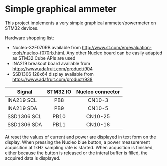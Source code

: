 # Simple graphical ammeter
This project implements a very simple graphical ammeter/powermeter on STM32 devices.

Hardware shopping list:

* Nucleo-32F070RB available from http://www.st.com/en/evaluation-tools/nucleo-f070rb.html. Any other Nucleo board can be easily adapted as STM32 Cube APIs are used
* INA219 breakout board available from https://www.adafruit.com/product/904
* SSD1306 128x64 display available from https://www.adafruit.com/product/938


|Signal        | STM32 IO | Nucleo connector | 
|--------------|:--------:|:----------------:| 
| INA219 SCL   |   PB8    |      CN10-3      | 
| INA219 SDA   |   PB9    |      CN10-5      |
| SSD1306 SCL  |   PB10   |      CN10-25     |
| SSD1306 SDA  |   PB11   |      CN10-18     |


At reset the values of current and power are displayed in text form on the display.
When pressing the Nucleo blue button, a power measurement acquisition at 1kHz sampling rate is started. 
When acqusition is finished, either because the button is released or the interal buffer is filled, the acquired 
data is displayed.

